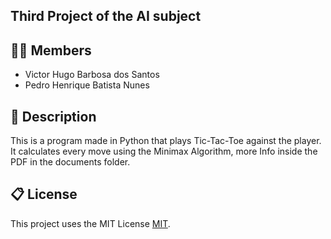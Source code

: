 ## Third Project of the AI subject

## 🧑‍🎓 Members

* Victor Hugo Barbosa dos Santos
* Pedro Henrique Batista Nunes

## 📝 Description
This is a program made in Python that plays Tic-Tac-Toe against the player. 
It calculates every move using the Minimax Algorithm, more Info inside the PDF in the documents folder.
## 📋 License

This project uses the MIT License [MIT](https://opensource.org/license/mit).
